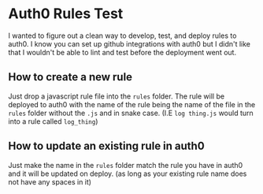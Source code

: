 # Auth0 Rules Test
I wanted to figure out a clean way to develop, test, and deploy rules to auth0. I know you can set up github integrations with auth0 but I didn't like that I wouldn't be able to lint and test before the deployment went out.

## How to create a new rule
Just drop a javascript rule file into the `rules` folder. The rule will be deployed to auth0 with the name of the rule being the name of the file in the `rules` folder without the `.js` and in snake case. (I.E `log thing.js` would turn into a rule called `log_thing`)

## How to update an existing rule in auth0
Just make the name in the `rules` folder match the rule you have in auth0 and it will be updated on deploy. (as long as your existing rule name does not have any spaces in it)
